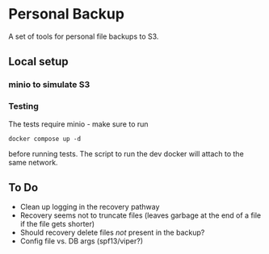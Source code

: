 # Personal Backup

A set of tools for personal file backups to S3.

## Local setup

### minio to simulate S3

### Testing

The tests require minio - make sure to run

```
docker compose up -d
```

before running tests. The script to run the dev docker will attach to the same network.

## To Do

- Clean up logging in the recovery pathway
- Recovery seems not to truncate files (leaves garbage at the end of a file if the file gets shorter)
- Should recovery delete files _not_ present in the backup?
- Config file vs. DB args (spf13/viper?)

